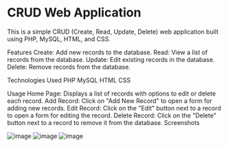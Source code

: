 # CRUD Web Application
This is a simple CRUD (Create, Read, Update, Delete) web application built using PHP, MySQL, HTML, and CSS.

Features
Create: Add new records to the database.
Read: View a list of records from the database.
Update: Edit existing records in the database.
Delete: Remove records from the database.

Technologies Used
PHP
MySQL
HTML
CSS

Usage
Home Page: Displays a list of records with options to edit or delete each record.
Add Record: Click on "Add New Record" to open a form for adding new records.
Edit Record: Click on the "Edit" button next to a record to open a form for editing the record.
Delete Record: Click on the "Delete" button next to a record to remove it from the database.
Screenshots

![image](https://github.com/Jyothikayy/crud_website-php-mySQL/assets/125146575/1c38f649-d55e-417b-a888-88fc1d34aef1)
![image](https://github.com/Jyothikayy/crud_website-php-mySQL/assets/125146575/0cd35cae-a420-4965-a45f-ab65cc4b8219)
![image](https://github.com/Jyothikayy/crud_website-php-mySQL/assets/125146575/3b3c5fba-c598-416e-ac35-c5857da865df)





